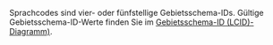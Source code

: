 Sprachcodes sind vier- oder fünfstellige Gebietsschema-IDs. Gültige Gebietsschema-ID-Werte finden Sie im [Gebietsschema-ID (LCID)-Diagramm)](http://go.microsoft.com/fwlink/?LinkId=122128).